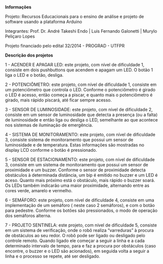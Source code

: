 **Informações**

Projeto: Recursos Educacionais para o ensino de análise e projeto de software usando a plataforma Arduino

Integrantes:
Prof. Dr. André Takeshi Endo | Luis Fernando Galonetti | Murylo Peliçaro Lopes

Projeto financiado pelo edital 32/2014 - PROGRAD - UTFPR

**Descrição dos projetos**

1 - ACENDER E APAGAR LED: este projeto, com nível de dificuldade 1, consiste em dois pushbuttons que acendem e apagam um LED. O botão 1 liga o LED e o botão, desliga.

2 - POTENCIÔMETRO: este projeto, com nível de dificuldade 1, consiste em um potenciômetro que controla o LED. Conforme o potenciômetro é girado o LED é acesso, então começa a piscar, e quanto mais o potenciômetro é girado, mais rápido piscará, até ficar sempre acesso.

3 - SENSOR DE LUMINOSIDADE: este projeto, com nível de dificuldade 2, consiste em um sensor de luminosidade que detecta a presença (ou a falta) de luminosidade e então liga ou desliga o LED, semelhante ao que acontece nos sistemas de iluminação de emergência.

4 - SISTEMA DE MONITORAMENTO: este projeto, com nível de dificuldade 3, consiste sistema de monitoramento que possui um sensor de luminosidade e de temperatura. Estas informações são mostradas no display LCD conforme o botão é pressionado.

5 - SENSOR DE ESTACIONAMENTO: este projeto, com nível de dificuldade 3, consiste em um sistema de monitoramento que possui um sensor de proximidade e um buzzer. Conforme o sensor de proximidade detecta obstáculos à determinada distância, um bip é emitido no buzzer e um LED é aceso. Quanto mais próximo está o obstáculo, mais rápido o buzzer soará. Os LEDs também indicarão uma maior proximidade, alternando entre as cores verde, amarelo e vermelho.

6 - SEMÁFORO: este projeto, com nível de dificuldade 4, consiste em uma implementação de um semáforo ( neste caso 2 semáforos), e com o botão para pedestre. Conforme os botões são pressionados, o modo de operação dos semáforos alterna.

7 - PROJETO SENTINELA: este projeto, com nível de dificuldade 5, consiste em um sistema de verificação, onde o robô realiza “varreduras” à procura de obstáculos ao seu redor. O robô pode ser ligado ou desligado pelo controle remoto. Quando ligado ele começar a seguir a linha e a cada determinado intervalo de tempo, para e faz a procura por obstáculos (caso encontre, o buzzer e o LED são acionados), em seguida volta a seguir a linha e o processo se repete, até ser desligado.
